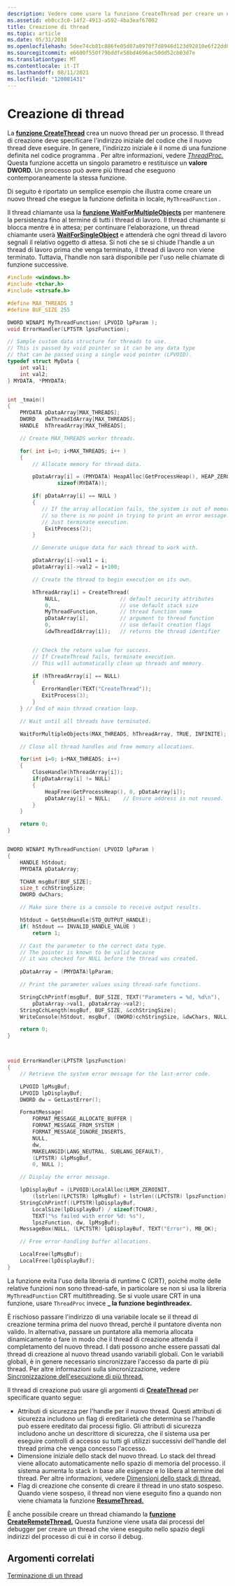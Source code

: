 ```yaml
---
description: Vedere come usare la funzione CreateThread per creare un nuovo thread per un processo. Esaminare un esempio di codice che ne illustra l'utilizzo.
ms.assetid: eb0cc3c0-14f2-4913-a592-4ba3eaf67002
title: Creazione di thread
ms.topic: article
ms.date: 05/31/2018
ms.openlocfilehash: 5dee74cb81c886fe05d07a0970f7d8946d123d92810e6f22dd094e1d8d00466a
ms.sourcegitcommit: e6600f550f79bddfe58bd4696ac50dd52cb03d7e
ms.translationtype: MT
ms.contentlocale: it-IT
ms.lasthandoff: 08/11/2021
ms.locfileid: "120081431"
---
```

# <a name="creating-threads"></a>Creazione di thread

La [**funzione CreateThread**](/windows/win32/api/processthreadsapi/nf-processthreadsapi-createthread) crea un nuovo thread per un processo. Il thread di creazione deve specificare l'indirizzo iniziale del codice che il nuovo thread deve eseguire. In genere, l'indirizzo iniziale è il nome di una funzione definita nel codice programma . Per altre informazioni, vedere [*ThreadProc.*](/previous-versions/windows/desktop/legacy/ms686736(v=vs.85)) Questa funzione accetta un singolo parametro e restituisce un **valore DWORD.** Un processo può avere più thread che eseguono contemporaneamente la stessa funzione.

Di seguito è riportato un semplice esempio che illustra come creare un nuovo thread che esegue la funzione definita in locale, `MyThreadFunction` .

Il thread chiamante usa la [**funzione WaitForMultipleObjects**](/windows/desktop/api/synchapi/nf-synchapi-waitformultipleobjects) per mantenere la persistenza fino al termine di tutti i thread di lavoro. Il thread chiamante si blocca mentre è in attesa; per continuare l'elaborazione, un thread chiamante userà [**WaitForSingleObject**](/windows/desktop/api/synchapi/nf-synchapi-waitforsingleobject) e attenderà che ogni thread di lavoro segnali il relativo oggetto di attesa. Si noti che se si chiude l'handle a un thread di lavoro prima che venga terminato, il thread di lavoro non viene terminato. Tuttavia, l'handle non sarà disponibile per l'uso nelle chiamate di funzione successive.


```C++
#include <windows.h>
#include <tchar.h>
#include <strsafe.h>

#define MAX_THREADS 3
#define BUF_SIZE 255

DWORD WINAPI MyThreadFunction( LPVOID lpParam );
void ErrorHandler(LPTSTR lpszFunction);

// Sample custom data structure for threads to use.
// This is passed by void pointer so it can be any data type
// that can be passed using a single void pointer (LPVOID).
typedef struct MyData {
    int val1;
    int val2;
} MYDATA, *PMYDATA;


int _tmain()
{
    PMYDATA pDataArray[MAX_THREADS];
    DWORD   dwThreadIdArray[MAX_THREADS];
    HANDLE  hThreadArray[MAX_THREADS]; 

    // Create MAX_THREADS worker threads.

    for( int i=0; i<MAX_THREADS; i++ )
    {
        // Allocate memory for thread data.

        pDataArray[i] = (PMYDATA) HeapAlloc(GetProcessHeap(), HEAP_ZERO_MEMORY,
                sizeof(MYDATA));

        if( pDataArray[i] == NULL )
        {
           // If the array allocation fails, the system is out of memory
           // so there is no point in trying to print an error message.
           // Just terminate execution.
            ExitProcess(2);
        }

        // Generate unique data for each thread to work with.

        pDataArray[i]->val1 = i;
        pDataArray[i]->val2 = i+100;

        // Create the thread to begin execution on its own.

        hThreadArray[i] = CreateThread( 
            NULL,                   // default security attributes
            0,                      // use default stack size  
            MyThreadFunction,       // thread function name
            pDataArray[i],          // argument to thread function 
            0,                      // use default creation flags 
            &dwThreadIdArray[i]);   // returns the thread identifier 


        // Check the return value for success.
        // If CreateThread fails, terminate execution. 
        // This will automatically clean up threads and memory. 

        if (hThreadArray[i] == NULL) 
        {
           ErrorHandler(TEXT("CreateThread"));
           ExitProcess(3);
        }
    } // End of main thread creation loop.

    // Wait until all threads have terminated.

    WaitForMultipleObjects(MAX_THREADS, hThreadArray, TRUE, INFINITE);

    // Close all thread handles and free memory allocations.

    for(int i=0; i<MAX_THREADS; i++)
    {
        CloseHandle(hThreadArray[i]);
        if(pDataArray[i] != NULL)
        {
            HeapFree(GetProcessHeap(), 0, pDataArray[i]);
            pDataArray[i] = NULL;    // Ensure address is not reused.
        }
    }

    return 0;
}


DWORD WINAPI MyThreadFunction( LPVOID lpParam ) 
{ 
    HANDLE hStdout;
    PMYDATA pDataArray;

    TCHAR msgBuf[BUF_SIZE];
    size_t cchStringSize;
    DWORD dwChars;

    // Make sure there is a console to receive output results. 

    hStdout = GetStdHandle(STD_OUTPUT_HANDLE);
    if( hStdout == INVALID_HANDLE_VALUE )
        return 1;

    // Cast the parameter to the correct data type.
    // The pointer is known to be valid because 
    // it was checked for NULL before the thread was created.
 
    pDataArray = (PMYDATA)lpParam;

    // Print the parameter values using thread-safe functions.

    StringCchPrintf(msgBuf, BUF_SIZE, TEXT("Parameters = %d, %d\n"), 
        pDataArray->val1, pDataArray->val2); 
    StringCchLength(msgBuf, BUF_SIZE, &cchStringSize);
    WriteConsole(hStdout, msgBuf, (DWORD)cchStringSize, &dwChars, NULL);

    return 0; 
} 



void ErrorHandler(LPTSTR lpszFunction) 
{ 
    // Retrieve the system error message for the last-error code.

    LPVOID lpMsgBuf;
    LPVOID lpDisplayBuf;
    DWORD dw = GetLastError(); 

    FormatMessage(
        FORMAT_MESSAGE_ALLOCATE_BUFFER | 
        FORMAT_MESSAGE_FROM_SYSTEM |
        FORMAT_MESSAGE_IGNORE_INSERTS,
        NULL,
        dw,
        MAKELANGID(LANG_NEUTRAL, SUBLANG_DEFAULT),
        (LPTSTR) &lpMsgBuf,
        0, NULL );

    // Display the error message.

    lpDisplayBuf = (LPVOID)LocalAlloc(LMEM_ZEROINIT, 
        (lstrlen((LPCTSTR) lpMsgBuf) + lstrlen((LPCTSTR) lpszFunction) + 40) * sizeof(TCHAR)); 
    StringCchPrintf((LPTSTR)lpDisplayBuf, 
        LocalSize(lpDisplayBuf) / sizeof(TCHAR),
        TEXT("%s failed with error %d: %s"), 
        lpszFunction, dw, lpMsgBuf); 
    MessageBox(NULL, (LPCTSTR) lpDisplayBuf, TEXT("Error"), MB_OK); 

    // Free error-handling buffer allocations.

    LocalFree(lpMsgBuf);
    LocalFree(lpDisplayBuf);
}
```



La funzione evita l'uso della libreria di runtime C (CRT), poiché molte delle relative funzioni non sono thread-safe, in particolare se non si usa la libreria `MyThreadFunction` CRT multithreading. Se si vuole usare CRT in una funzione, usare `ThreadProc` invece **\_ la funzione beginthreadex.**

È rischioso passare l'indirizzo di una variabile locale se il thread di creazione termina prima del nuovo thread, perché il puntatore diventa non valido. In alternativa, passare un puntatore alla memoria allocata dinamicamente o fare in modo che il thread di creazione attenda il completamento del nuovo thread. I dati possono anche essere passati dal thread di creazione al nuovo thread usando variabili globali. Con le variabili globali, è in genere necessario sincronizzare l'accesso da parte di più thread. Per altre informazioni sulla sincronizzazione, vedere [Sincronizzazione dell'esecuzione di più thread.](synchronizing-execution-of-multiple-threads.md)

Il thread di creazione può usare gli argomenti di [**CreateThread**](/windows/win32/api/processthreadsapi/nf-processthreadsapi-createthread) per specificare quanto segue:

-   Attributi di sicurezza per l'handle per il nuovo thread. Questi attributi di sicurezza includono un flag di ereditarietà che determina se l'handle può essere ereditato dai processi figlio. Gli attributi di sicurezza includono anche un descrittore di sicurezza, che il sistema usa per eseguire controlli di accesso su tutti gli utilizzi successivi dell'handle del thread prima che venga concesso l'accesso.
-   Dimensione iniziale dello stack del nuovo thread. Lo stack del thread viene allocato automaticamente nello spazio di memoria del processo. il sistema aumenta lo stack in base alle esigenze e lo libera al termine del thread. Per altre informazioni, vedere [Dimensioni dello stack di thread.](thread-stack-size.md)
-   Flag di creazione che consente di creare il thread in uno stato sospeso. Quando viene sospeso, il thread non viene eseguito fino a quando non viene chiamata la funzione [**ResumeThread.**](/windows/win32/api/processthreadsapi/nf-processthreadsapi-resumethread)

È anche possibile creare un thread chiamando la [**funzione CreateRemoteThread.**](/windows/win32/api/processthreadsapi/nf-processthreadsapi-createremotethread) Questa funzione viene usata dai processi del debugger per creare un thread che viene eseguito nello spazio degli indirizzi del processo di cui è in corso il debug.

## <a name="related-topics"></a>Argomenti correlati

<dl> <dt>

[Terminazione di un thread](terminating-a-thread.md)
</dt> </dl>

 

 
